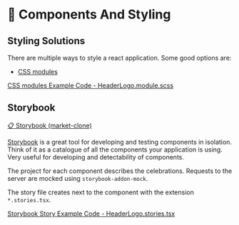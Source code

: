 # 🧱 Components And Styling

## Styling Solutions

There are multiple ways to style a react application. Some good options are:

-   [CSS modules](https://github.com/css-modules/css-modules)

[CSS modules Example Code - HeaderLogo.module.scss](../src/widgets/Header/ui/HeaderLogo/HeaderLogo.module.scss)

## Storybook

[📋 Storybook (market-clone)](https://g-serg-work.github.io/market-clone)

[Storybook](https://storybook.js.org/) is a great tool for developing and testing components in isolation. Think of it as a catalogue of all the components your application is using. Very useful for developing and detectability of components.

The project for each component describes the celebrations. Requests to the server are mocked using `storybook-addon-mock`.

The story file creates next to the component with the extension `*.stories.tsx`.

[Storybook Story Example Code - HeaderLogo.stories.tsx](../src/widgets/Header/ui/HeaderLogo/HeaderLogo.stories.tsx)
